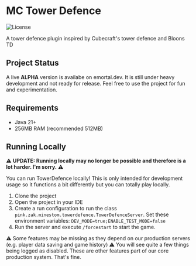 # MC Tower Defence
![License](https://img.shields.io/github/license/towerdefence-cc/tower-defence)

A tower defence plugin inspired by Cubecraft's tower defence and Bloons TD

## Project Status

A live **ALPHA** version is availabe on emortal.dev. It is still under heavy development and not ready for release.
Feel free to use the project for fun and experimentation.

## Requirements

  - Java 21+
  - 256MB RAM (recommended 512MB)

## Running Locally
⚠️ **UPDATE: Running locally may no longer be possible and therefore is a lot harder. I'm sorry.** ⚠️

You can run TowerDefence locally! This is only intended for development usage so it functions a bit differently but you can totally play locally.

1. Clone the project
2. Open the project in your IDE
3. Create a run configuration to run the class `pink.zak.minestom.towerdefence.TowerDefenceServer`. Set these environment variables: `DEV_MODE=true;ENABLE_TEST_MODE=false`
4. Run the server and execute `/forcestart` to start the game.

⚠️ Some features may be missing as they depend on our production servers (e.g. player data saving and game history)
⚠️ You will see quite a few things being logged as disabled. These are other features part of our core production system. That's fine.
